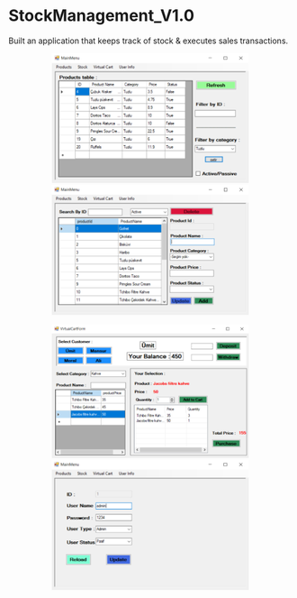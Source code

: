 # StockManagement_V1.0
Built an application that keeps track of stock & executes sales transactions.
<p align="center">
  <img src="/StockManagementApp_ss/2.png" width="350" title="hover text">
  <img src="/StockManagementApp_ss/3.png" width="350" alt="accessibility text">
</p>
<p align="center">
  <img src="/StockManagementApp_ss/4.png" width="350" title="hover text">
  <img src="/StockManagementApp_ss/5.png" width="350" alt="accessibility text">
</p>
